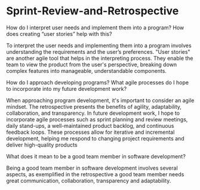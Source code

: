 # Sprint-Review-and-Retrospective
How do I interpret user needs and implement them into a program? How does creating “user stories” help with this?

To interpret the user needs and implementing them into a program involves understanding the requirements and the user’s preferences. "User stories" are another agile tool that helps in the interpreting process. They enable the team to view the product from the user's perspective, breaking down complex features into manageable, understandable components. 

How do I approach developing programs? What agile processes do I hope to incorporate into my future development work?

When approaching program development, it's important to consider an agile mindset. The retrospective presents the benefits of agility, adaptability, collaboration, and transparency. In future development work, I hope to incorporate agile processes such as sprint planning and review meetings, daily stand-ups, a well-maintained product backlog, and continuous feedback loops. These processes allow for iterative and incremental development, helping me respond to changing project requirements and deliver high-quality products

What does it mean to be a good team member in software development?

Being a good team member in software development involves several aspects, as exemplified in the retrospective a good team member needs great communication, collaboration, transparency and adaptability.
